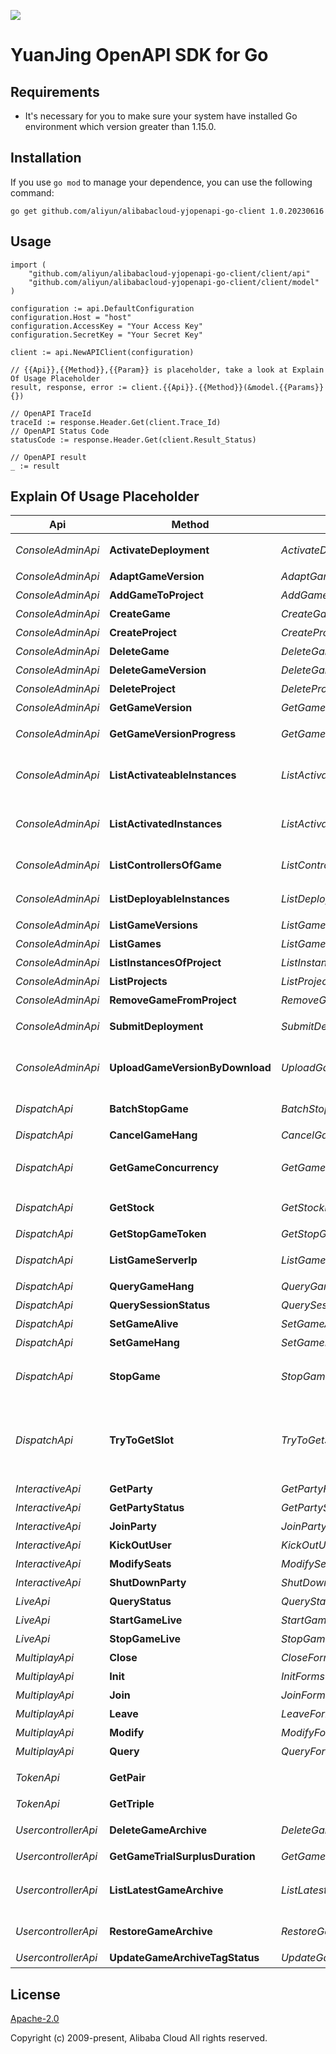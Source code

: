 ![](https://aliyunsdk-pages.alicdn.com/icons/AlibabaCloud.svg)

# YuanJing OpenAPI SDK for Go

## Requirements
- It's necessary for you to make sure your system have installed Go environment which version greater than 1.15.0.

## Installation
If you use `go mod` to manage your dependence, you can use the following command:
```
go get github.com/aliyun/alibabacloud-yjopenapi-go-client 1.0.20230616
```

## Usage
```
import (
    "github.com/aliyun/alibabacloud-yjopenapi-go-client/client/api"
    "github.com/aliyun/alibabacloud-yjopenapi-go-client/client/model"
)

configuration := api.DefaultConfiguration
configuration.Host = "host"
configuration.AccessKey = "Your Access Key"
configuration.SecretKey = "Your Secret Key"

client := api.NewAPIClient(configuration)

// {{Api}},{{Method}},{{Param}} is placeholder, take a look at Explain Of Usage Placeholder
result, response, error := client.{{Api}}.{{Method}}(&model.{{Params}}{})

// OpenAPI TraceId
traceId := response.Header.Get(client.Trace_Id)
// OpenAPI Status Code
statusCode := response.Header.Get(client.Result_Status)

// OpenAPI result
_ := result
```

## Explain Of Usage Placeholder

| Api | Method | Params | Result | Description |
| ------------ | ------------- | ------------- | ------------- | ------------- |
 | *ConsoleAdminApi* | **ActivateDeployment** | *ActivateDeploymentForms*  | *ConsoleAdminActivateDeploymentResult* | 激活已部署成功的游戏版本的部署 |
 | *ConsoleAdminApi* | **AdaptGameVersion** | *AdaptGameVersionForms*  | *ConsoleAdminAdaptGameVersionResult* | 发起游戏版本适配 |
 | *ConsoleAdminApi* | **AddGameToProject** | *AddGameToProjectForms*  | *ConsoleAdminAddGameToProjectResult* | 将游戏添加到项目 |
 | *ConsoleAdminApi* | **CreateGame** | *CreateGameForms*  | *ConsoleAdminCreateGameResult* | 创建游戏 |
 | *ConsoleAdminApi* | **CreateProject** | *CreateProjectForms*  | *ConsoleAdminCreateProjectResult* | 创建项目 |
 | *ConsoleAdminApi* | **DeleteGame** | *DeleteGameForms*  | *ConsoleAdminDeleteGameResult* | 删除指定的游戏 |
 | *ConsoleAdminApi* | **DeleteGameVersion** | *DeleteGameVersionForms*  | *ConsoleAdminDeleteGameVersionResult* | 发起游戏版本适配 |
 | *ConsoleAdminApi* | **DeleteProject** | *DeleteProjectForms*  | *ConsoleAdminDeleteProjectResult* | 删除指定的项目 |
 | *ConsoleAdminApi* | **GetGameVersion** | *GetGameVersionForms*  | *ConsoleAdminGetGameVersionResult* | 获取单个游戏版本信息 |
 | *ConsoleAdminApi* | **GetGameVersionProgress** | *GetGameVersionProgressForms*  | *ConsoleAdminGetGameVersionProgressResult* | 查询版本处理进度（包含上传、适配、部署） |
 | *ConsoleAdminApi* | **ListActivateableInstances** | *ListActivateableInstancesForms*  | *ConsoleAdminListActivateableInstancesResult* | 指定项目和游戏版本，获取可激活且可调度的实例及调度配置 |
 | *ConsoleAdminApi* | **ListActivatedInstances** | *ListActivatedInstancesForms*  | *ConsoleAdminListActivatedInstancesResult* | 指定项目和游戏，获取已激活版本的可调度实例及调度配置 |
 | *ConsoleAdminApi* | **ListControllersOfGame** | *ListControllersOfGameForms*  | *ConsoleAdminListControllersOfGameResult* | 获取单个游戏关联的控制器列表 |
 | *ConsoleAdminApi* | **ListDeployableInstances** | *ListDeployableInstancesForms*  | *ConsoleAdminListDeployableInstancesResult* | 指定项目和游戏版本，获取可以部署的实例 |
 | *ConsoleAdminApi* | **ListGameVersions** | *ListGameVersionsForms*  | *ConsoleAdminListGameVersionsResult* | 分页获取游戏版本列表 |
 | *ConsoleAdminApi* | **ListGames** | *ListGamesForms*  | *ConsoleAdminListGamesResult* | 分页获取游戏列表 |
 | *ConsoleAdminApi* | **ListInstancesOfProject** | *ListInstancesOfProjectForms*  | *ConsoleAdminListInstancesOfProjectResult* | 分页获取项目中的实例 |
 | *ConsoleAdminApi* | **ListProjects** | *ListProjectsForms*  | *ConsoleAdminListProjectsResult* | 分页获取项目列表 |
 | *ConsoleAdminApi* | **RemoveGameFromProject** | *RemoveGameFromProjectForms*  | *ConsoleAdminRemoveGameFromProjectResult* | 将游戏移出项目 |
 | *ConsoleAdminApi* | **SubmitDeployment** | *SubmitDeploymentForms*  | *ConsoleAdminSubmitDeploymentResult* | 提交游戏版本的部署请求 |
 | *ConsoleAdminApi* | **UploadGameVersionByDownload** | *UploadGameVersionByDownloadForms*  | *ConsoleAdminUploadGameVersionByDownloadResult* | 一键上传：文件上传接口，用远程下载的方式生成新版本 |
 | *DispatchApi* | **BatchStopGame** | *BatchStopGameForms*  | *BatchStopGameResult* | 游戏下全量踢下线，异步接口 |
 | *DispatchApi* | **CancelGameHang** | *CancelGameHangForms*  | *CancelGameHangResult* | 取消游戏挂机 |
 | *DispatchApi* | **GetGameConcurrency** | *GetGameConcurrencyForms*  | *GetGameConcurrencyResult* | 调用GetGameConcurrency获取游戏当前并发数 |
 | *DispatchApi* | **GetStock** | *GetStockForms*  | *GetStockResult* | 调用GetStock获取游戏当前库存 |
 | *DispatchApi* | **GetStopGameToken** | *GetStopGameTokenForms*  | *GetStopGameTokenResult* | 全量踢下线获取token |
 | *DispatchApi* | **ListGameServerIp** | *ListGameServerIpForms*  | *ListGameServerIpResult* | 获取自己租户下的游戏服务器ip列表 |
 | *DispatchApi* | **QueryGameHang** | *QueryGameHangForms*  | *QueryGameHangResult* | 查询游戏挂机状态 |
 | *DispatchApi* | **QuerySessionStatus** | *QuerySessionStatusForms*  | *QuerySessionStatusResult* | 查询会话当前状态 |
 | *DispatchApi* | **SetGameAlive** | *SetGameAliveForms*  | *SetGameAliveResult* | 设置游戏可运行时长 |
 | *DispatchApi* | **SetGameHang** | *SetGameHangForms*  | *SetGameHangResult* | 设置游戏挂机 |
 | *DispatchApi* | **StopGame** | *StopGameForms*  | *StopGameResult* | 服务端发起，停止某个用户的某个游戏的某个会话 |
 | *DispatchApi* | **TryToGetSlot** | *TryToGetSlotForms*  | *TryToGetSlotResult* | 为用户调度分配游戏容器，容器一旦分配成功会被锁住，一段时间内不再分配给其他用户，过期释放。 |
 | *InteractiveApi* | **GetParty** | *GetPartyForms*  | *InteractiveGetPartyResult* | 获取派对 |
 | *InteractiveApi* | **GetPartyStatus** | *GetPartyStatusForms*  | *InteractiveGetPartyStatusResult* | 查询派对游戏状态 |
 | *InteractiveApi* | **JoinParty** | *JoinPartyForms*  | *InteractiveJoinPartyResult* | 加入分配席位 |
 | *InteractiveApi* | **KickOutUser** | *KickOutUserForms*  | *InteractiveKickOutUserResult* | 踢出派对 |
 | *InteractiveApi* | **ModifySeats** | *ModifySeatsForms*  | *InteractiveModifySeatsResult* | 修改席位 |
 | *InteractiveApi* | **ShutDownParty** | *ShutDownPartyForms*  | *InteractiveShutDownPartyResult* | 关闭派对 |
 | *LiveApi* | **QueryStatus** | *QueryStatusForms*  | *LiveQueryStatusResult* | 查询推流状态 |
 | *LiveApi* | **StartGameLive** | *StartGameLiveForms*  | *LiveStartGameLiveResult* | 开始直播推流 |
 | *LiveApi* | **StopGameLive** | *StopGameLiveForms*  | *LiveStopGameLiveResult* | 结束直播推流 |
 | *MultiplayApi* | **Close** | *CloseForms*  | *MultiplayCloseResult* | 关闭联机 |
 | *MultiplayApi* | **Init** | *InitForms*  | *MultiplayInitResult* | 初始化联机 |
 | *MultiplayApi* | **Join** | *JoinForms*  | *MultiplayJoinResult* | 加入联机 |
 | *MultiplayApi* | **Leave** | *LeaveForms*  | *MultiplayLeaveResult* | 离开联机 |
 | *MultiplayApi* | **Modify** | *ModifyForms*  | *MultiplayModifyResult* | 修改联机 |
 | *MultiplayApi* | **Query** | *QueryForms*  | *MultiplayQueryResult* | 离开联机 |
 | *TokenApi* | **GetPair** |   | *GetPairResult* | 获取临时安全令牌(二元组) |
 | *TokenApi* | **GetTriple** |   | *GetTripleResult* | 获取临时安全令牌 |
 | *UsercontrollerApi* | **DeleteGameArchive** | *DeleteGameArchiveForms*  | *UsercontollerDeleteGameArchiveResult* | 根据存档id删除存档纪录 |
 | *UsercontrollerApi* | **GetGameTrialSurplusDuration** | *GetGameTrialSurplusDurationForms*  | *UsercontollerGetGameTrialSurplusDurationResult* | 查询剩余试玩游戏时长 |
 | *UsercontrollerApi* | **ListLatestGameArchive** | *ListLatestGameArchiveForms*  | *UsercontollerListLatestGameArchiveResult* | 查询用户正常状态的最新存档纪录，按照存档时间倒序 |
 | *UsercontrollerApi* | **RestoreGameArchive** | *RestoreGameArchiveForms*  | *UsercontollerRestoreGameArchiveResult* | 将指定的存档ID恢复为最新存档 |
 | *UsercontrollerApi* | **UpdateGameArchiveTagStatus** | *UpdateGameArchiveTagStatusForms*  | *UsercontollerUpdateGameArchiveTagStatusResult* | 更新存档打标状态 |

## License
[Apache-2.0](http://www.apache.org/licenses/LICENSE-2.0)

Copyright (c) 2009-present, Alibaba Cloud All rights reserved.


